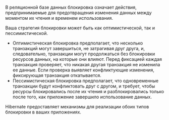 В реляционной базе данных блокировка означает действия, предпринимаемые для предотвращения изменения данных между моментом их чтения и временем использования.  
  
Ваша стратегия блокировки может быть как оптимистической, так и пессимистической.

- Оптимистическая блокировка предполагает, что несколько транзакций могут завершиться, не затрагивая друг друга, и, следовательно, транзакции могут продолжаться без блокировки ресурсов данных, на которые они влияют. Перед фиксацией каждая транзакция проверяет, что никакая другая транзакция не изменила ее данные. Если проверка выявляет конфликтующие изменения, фиксирующая транзакция откатывается.
- Пессимистическая блокировка предполагает, что одновременные транзакции будут конфликтовать друг с другом, и требует, чтобы ресурсы блокировались после их чтения и разблокировались только после того, как приложение завершило использование данных.

Hibernate предоставляет механизмы для реализации обоих типов блокировки в ваших приложениях.
